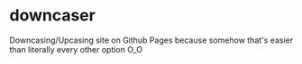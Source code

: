 # downcaser
Downcasing/Upcasing site on Github Pages because somehow that's easier than literally every other option O_O
